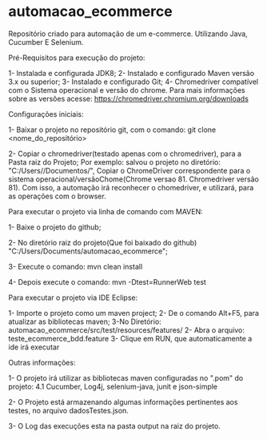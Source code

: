 # automacao_ecommerce
Repositório criado para automação de um e-commerce. Utilizando Java, Cucumber E Selenium. 

Pré-Requisitos para execução do projeto: 

1- Instalada e configurada JDK8; 
2- Instalado e configurado Maven versão 3.x ou superior;
3- Instalado e configurado Git;
4- Chromedriver compatível com o Sistema operacional e versão do chrome.  Para mais informações sobre as versões acesse: https://chromedriver.chromium.org/downloads


Configurações iniciais: 

1-  Baixar o projeto no repositório git, com o comando: git clone <nome_do_repositório>

2- Copiar o chromedriver(testado apenas com o chromedriver), para a Pasta raiz do Projeto; 
Por exemplo: salvou o projeto no diretório: "C:/Users/<Nome do Usuario>/Documentos/<projeto-automacao-ecommerce>", Copiar o ChromeDriver correspondente para o sistema operacional/versãoChome(Chrome versao 81. Chromedriver versão 81).
Com isso, a automação irá reconhecer o chomedriver, e utilizará, para as operações com o browser. 

Para executar o projeto via linha de comando com MAVEN: 

1- Baixe o projeto do github;

2- No diretório raiz do projeto(Que foi baixado do github)   "C:/Users/Documents/automacao_ecommerce"; 

3- Execute o comando:   mvn clean install

4- Depois execute o comando:  mvn -Dtest=RunnerWeb test



Para executar o projeto via IDE Eclipse: 

1- Importe o projeto como um maven project; 
2- De o comando Alt+F5, para atualizar as bibliotecas maven;
3-No Diretório: automacao_ecommerce/src/test/resources/features/
2- Abra o arquivo: teste_ecommerce_bdd.feature
3- Clique em RUN, que automaticamente a ide irá executar 



Outras informações: 

1- O projeto irá utilizar as bibliotecas maven configuradas no ".pom" do projeto: 
	4.1 Cucumber, Log4j, selenium-java, junit e json-simple

2- O Projeto está armazenando algumas informações pertinentes aos testes, no arquivo dadosTestes.json. 

3- O Log das execuções esta na pasta output na raiz do projeto. 





